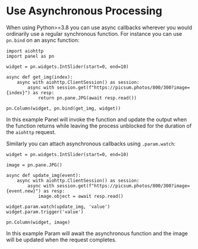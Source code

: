 # Use Asynchronous Processing

When using Python>=3.8 you can use async callbacks wherever you would ordinarily use a regular synchronous function. For instance you can use `pn.bind` on an async function:

```{pyodide}
import aiohttp
import panel as pn

widget = pn.widgets.IntSlider(start=0, end=10)

async def get_img(index):
    async with aiohttp.ClientSession() as session:
        async with session.get(f"https://picsum.photos/800/300?image={index}") as resp:
            return pn.pane.JPG(await resp.read())
            
pn.Column(widget, pn.bind(get_img, widget))
```

In this example Panel will invoke the function and update the output when the function returns while leaving the process unblocked for the duration of the `aiohttp` request. 

Similarly you can attach asynchronous callbacks using `.param.watch`:

```{pyodide}
widget = pn.widgets.IntSlider(start=0, end=10)

image = pn.pane.JPG()

async def update_img(event):
    async with aiohttp.ClientSession() as session:
        async with session.get(f"https://picsum.photos/800/300?image={event.new}") as resp:
            image.object = await resp.read()
            
widget.param.watch(update_img, 'value')
widget.param.trigger('value')
            
pn.Column(widget, image)
```

In this example Param will await the asynchronous function and the image will be updated when the request completes.